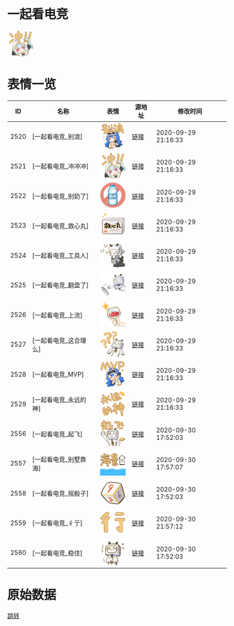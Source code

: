 # 一起看电竞

<img src="./cover.png" height="60" alt="cover" />

# 表情一览

|ID|名称|表情|源地址|修改时间|
|----|----|----|----|----|
|2520|[一起看电竞_别浪]|<img src="./pic/002520_%5B一起看电竞_别浪%5D.png" height="60" alt="别浪"/>|[链接](http://i0.hdslb.com/bfs/emote/34c78804e4761dbadbd925e59e9a2073f6696c60.png)|2020-09-29 21:16:33|
|2521|[一起看电竞_冲冲冲]|<img src="./pic/002521_%5B一起看电竞_冲冲冲%5D.png" height="60" alt="冲冲冲"/>|[链接](http://i0.hdslb.com/bfs/emote/50f4bb75fea784b790cfd6f702b301060d6f9814.png)|2020-09-29 21:16:33|
|2522|[一起看电竞_别奶了]|<img src="./pic/002522_%5B一起看电竞_别奶了%5D.png" height="60" alt="别奶了"/>|[链接](http://i0.hdslb.com/bfs/emote/7f3888ce359c09519820699b80b7e99b78ac0d73.png)|2020-09-29 21:16:33|
|2523|[一起看电竞_救心丸]|<img src="./pic/002523_%5B一起看电竞_救心丸%5D.png" height="60" alt="救心丸"/>|[链接](http://i0.hdslb.com/bfs/emote/0032bf807a4098c5a51d3babcca80cd0987b6f2a.png)|2020-09-29 21:16:33|
|2524|[一起看电竞_工具人]|<img src="./pic/002524_%5B一起看电竞_工具人%5D.png" height="60" alt="工具人"/>|[链接](http://i0.hdslb.com/bfs/emote/2d29c5be387e446ffee2112e12e9b8b0c73511d0.png)|2020-09-29 21:16:33|
|2525|[一起看电竞_翻盘了]|<img src="./pic/002525_%5B一起看电竞_翻盘了%5D.png" height="60" alt="翻盘了"/>|[链接](http://i0.hdslb.com/bfs/emote/d5beef7d8cbf8408b95f869893dd322ad45bed2d.png)|2020-09-29 21:16:33|
|2526|[一起看电竞_上流]|<img src="./pic/002526_%5B一起看电竞_上流%5D.png" height="60" alt="上流"/>|[链接](http://i0.hdslb.com/bfs/emote/650d870adf0b2751ffcbbf0269d7d4c2120f161d.png)|2020-09-29 21:16:33|
|2527|[一起看电竞_这合理么]|<img src="./pic/002527_%5B一起看电竞_这合理么%5D.png" height="60" alt="这合理么"/>|[链接](http://i0.hdslb.com/bfs/emote/7a67c9d16e5301bd09ad96b033bb1b55e2f9386f.png)|2020-09-29 21:16:33|
|2528|[一起看电竞_MVP]|<img src="./pic/002528_%5B一起看电竞_MVP%5D.png" height="60" alt="MVP"/>|[链接](http://i0.hdslb.com/bfs/emote/ca7ebc91582f55f79a4337fd0f396f0c1677f9eb.png)|2020-09-29 21:16:33|
|2529|[一起看电竞_永远的神]|<img src="./pic/002529_%5B一起看电竞_永远的神%5D.png" height="60" alt="永远的神"/>|[链接](http://i0.hdslb.com/bfs/emote/9874ecb42767c1310ba90085bc949cebf9a9c743.png)|2020-09-29 21:16:33|
|2556|[一起看电竞_起飞]|<img src="./pic/002556_%5B一起看电竞_起飞%5D.png" height="60" alt="起飞"/>|[链接](http://i0.hdslb.com/bfs/emote/c13b659a7647f4ab6eebf23a777d18a55c804ddd.png)|2020-09-30 17:52:03|
|2557|[一起看电竞_别墅靠海]|<img src="./pic/002557_%5B一起看电竞_别墅靠海%5D.png" height="60" alt="别墅靠海"/>|[链接](http://i0.hdslb.com/bfs/emote/4897861e60af8f63b49b9b815291aa12b613e97a.png)|2020-09-30 17:57:07|
|2558|[一起看电竞_摇骰子]|<img src="./pic/002558_%5B一起看电竞_摇骰子%5D.png" height="60" alt="摇骰子"/>|[链接](http://i0.hdslb.com/bfs/emote/82adb7e3799363d466f2195ad4758c0e36ef291d.png)|2020-09-30 17:52:03|
|2559|[一起看电竞_彳亍]|<img src="./pic/002559_%5B一起看电竞_彳亍%5D.png" height="60" alt="彳亍"/>|[链接](http://i0.hdslb.com/bfs/emote/7642f9c3eeeed8a9e28a5fa982f8f9db52073bda.png)|2020-09-30 21:57:12|
|2560|[一起看电竞_稳住]|<img src="./pic/002560_%5B一起看电竞_稳住%5D.png" height="60" alt="稳住"/>|[链接](http://i0.hdslb.com/bfs/emote/033c1ed6ffc598759507d3361ae99bf70329e8a7.png)|2020-09-30 17:52:03|

# 原始数据

[跳转](./raw.json)

